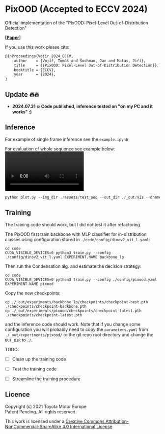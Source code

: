 # PixOOD (Accepted to ECCV 2024)
Official implementation of the "PixOOD: Pixel-Level Out-of-Distribution Detection"

**[[Paper](http://arxiv.org/abs/2405.19882)]**

If you use this work please cite:
```latex
@InProceedings{Vojir_2024_ECCV,
    author    = {Vojíř, Tomáš and Šochman, Jan and Matas, Jiří},
    title     = {{PixOOD: Pixel-Level Out-of-Distribution Detection}},
    booktitle = {ECCV},
    year      = {2024},
}
```

## Update 🔥🔥
- **2024.07.31 💥 Code published, inference tested on "on my PC and it works" :)** 

## Inference 
For example of single frame inference see the `example.ipynb`

For evaluation of whole sequence see example below:
<video src='./assets/wos_seq1.mp4' width=256/>
This command generated the video above (Note that it requires `ffmpeg` for video generation, otherwise the individual images are stored)  
```python
python plot.py --img_dir ./assets/test_seq --out_dir ./_out/vis --dname wos_seq1 --fps 10 --thr 0.995
```

## Training
The training code should work, but I did not test it after refactoring.

The PixOOD first train backbone with MLP classifier for in-distribution classes using configuration stored in `./code/config/dinov2_vit_l.yaml`:

```
cd code
CUDA_VISIBLE_DEVICES=0 python3 train.py --config ./config/dinov2_vit_l.yaml EXPERIMENT.NAME backbone_lp
```

Then run the Condensation alg. and estimate the decision strategy:

```
cd code
CUDA_VISIBLE_DEVICES=0 python3 train.py --config ./config/pixood.yaml EXPERIMENT.NAME pixood
```

Copy the new checkpoints:
```
cp ./_out/experiments/backbone_lp/checkpoints/checkpoint-best.pth ./checkpoints/checkpoint-backbone.pth
cp ./_out/experiments/pixood/checkpoints/checkpoint-latest.pth ./checkpoints/checkpoint-latest.pth
```
and the inference code should work. Note that if you change some configuration
you will probably need to copy the `parameters.yaml` from
`./_out/experiments/pixood/` to the git repo root directory and change the
`OUT_DIR` to `./`.

TODO:
- [ ] Clean up the training code
- [ ] Test the training code
- [ ] Streamline the training procedure


## Licence
Copyright (c) 2021 Toyota Motor Europe<br>
Patent Pending. All rights reserved.

This work is licensed under a [Creative Commons
Attribution-NonCommercial-ShareAlike 4.0 International
License](https://creativecommons.org/licenses/by-nc/4.0/)
